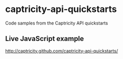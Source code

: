 captricity-api-quickstarts
==========================

Code samples from the Captricity API quickstarts

## Live JavaScript example

http://captricity.github.com/captricity-api-quickstarts/